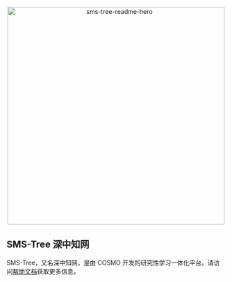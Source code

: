 <p align="center">
    <img width="500" src="https://assets.the1068.me/sms-tree-readme-hero.png" alt="sms-tree-readme-hero">
</p>

## SMS-Tree 深中知网

SMS-Tree，又名深中知网，是由 COSMO 开发的研究性学习一体化平台。请访问[帮助文档](https://sms-tree-docs.the1068.me/)获取更多信息。
